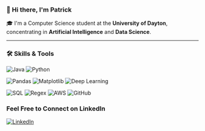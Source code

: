 ### 👋 Hi there, I'm Patrick

🎓 I'm a Computer Science student at the **University of Dayton**,  
concentrating in **Artificial Intelligence** and **Data Science**.

---

### 🛠️ Skills & Tools

<!-- Programming Languages -->
![Java](https://img.shields.io/badge/Java-007396?style=for-the-badge&logo=java&logoColor=white)
![Python](https://img.shields.io/badge/Python-3776AB?style=for-the-badge&logo=python&logoColor=white)

<!-- Data Science / AI -->
![Pandas](https://img.shields.io/badge/Pandas-150458?style=for-the-badge&logo=pandas&logoColor=white)
![Matplotlib](https://img.shields.io/badge/Matplotlib-11557C?style=for-the-badge&logo=matplotlib&logoColor=white)
![Deep Learning](https://img.shields.io/badge/Deep%20Learning-FF6F00?style=for-the-badge&logo=tensorflow&logoColor=white)

<!-- Tools -->
![SQL](https://img.shields.io/badge/SQL-336791?style=for-the-badge&logo=postgresql&logoColor=white)
![Regex](https://img.shields.io/badge/Regex-E10098?style=for-the-badge&logo=semantic-release&logoColor=white)
![AWS](https://img.shields.io/badge/AWS-232F3E?style=for-the-badge&logo=amazon-aws&logoColor=white)
![GitHub](https://img.shields.io/badge/GitHub-181717?style=for-the-badge&logo=github&logoColor=white)

### Feel Free to Connect on LinkedIn
[![LinkedIn](https://img.shields.io/badge/-LinkedIn-0077B5?style=for-the-badge&logo=linkedin&logoColor=white)](https://www.linkedin.com/in/patrick-conley-bb983828b)
